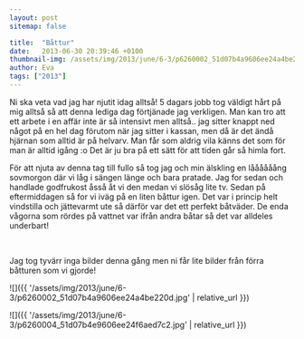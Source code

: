 ```yaml
---
layout: post
sitemap: false

title:  "Båttur"
date:   2013-06-30 20:39:46 +0100
thumbnail-img: /assets/img/2013/june/6-3/p6260002_51d07b4a9606ee24a4be220d.jpg
author: Eva
tags: ["2013"]
---
```


Ni ska veta vad jag har njutit idag alltså! 5 dagars jobb tog väldigt hårt på mig alltså så att denna lediga dag förtjänade jag verkligen. Man kan tro att ett arbete i en affär inte är så intensivt men alltså.. jag sitter knappt ned något på en hel dag förutom när jag sitter i kassan, men då är det ändå hjärnan som alltid är på helvarv. Man får som aldrig vila känns det som för man är alltid igång :o Det är ju bra på ett sätt för att tiden går så himla fort. 

För att njuta av denna tag till fullo så tog jag och min älskling en låååååång sovmorgon där vi låg i sängen länge och bara pratade. Jag for sedan och handlade godfrukost åsså åt vi den medan vi slösåg lite tv. Sedan på eftermiddagen så for vi iväg på en liten båttur igen. Det var i princip helt vindstilla och jättevarmt ute så därför var det ett perfekt båtväder. De enda vågorna som rördes på vattnet var ifrån andra båtar så det var alldeles underbart!




 




Jag tog tyvärr inga bilder denna gång men ni får lite bilder från förra båtturen som vi gjorde!

![]({{ '/assets/img/2013/june/6-3/p6260002_51d07b4a9606ee24a4be220d.jpg'  | relative_url }})

![]({{ '/assets/img/2013/june/6-3/p6260004_51d07b4e9606ee24f6aed7c2.jpg'  | relative_url }})

